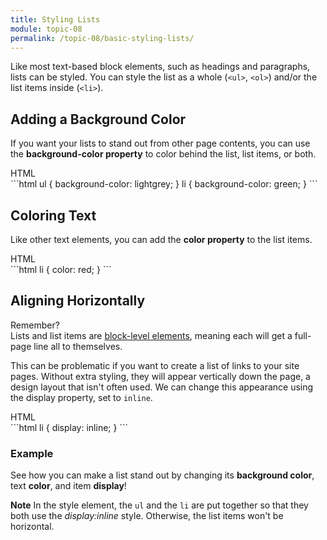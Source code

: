 ```yaml
---
title: Styling Lists
module: topic-08
permalink: /topic-08/basic-styling-lists/
---
```


<div class="divider-heading"></div>

Like most text-based block elements, such as headings and paragraphs, lists can be styled. You can style the list as a whole (`<ul>`, `<ol>`) and/or the list items inside (`<li>`).


## Adding a Background Color
If you want your lists to stand out from other page contents, you can use the **background-color property** to color behind the list, list items, or both.

<div class="code-heading">
  <span class="html">HTML</span>
</div>
```html
ul {
  background-color: lightgrey;
}
li {
  background-color: green;
}
```


## Coloring Text
Like other text elements, you can add the **color property** to the list items.

<div class="code-heading">
  <span class="html">HTML</span>
</div>
```html
li {
  color: red;
}
```


## Aligning Horizontally

<p><span class="remember-text">Remember?</span><br/>
Lists and list items are <a href="../../topic-05/extra-markup#block-level" target="_blank">block-level elements</a>, meaning each will get a full-page line all to themselves.</p>


This can be problematic if you want to create a list of links to your site pages. Without extra styling, they will appear vertically down the page, a design layout that isn't often used. We can change this appearance using the display property, set to `inline`.

 <div class="code-heading">
  <span class="html">HTML</span>
</div>
```html
 li {
   display: inline;
 }
 ```


 <div class="divider-pg"></div>


### Example
See how you can make a list stand out by changing its **background color**, text **color**, and item **display**!

**Note** In the style element, the `ul` and the `li` are put together so that they both use the _display:inline_ style.  Otherwise, the list items won't be horizontal.

<div class="external-embed">
  <p data-height="600" data-theme-id="30567" data-slug-hash="NWrqqVy" data-default-tab="html,result" data-user="retrog4m3r" data-pen-title="Basic HTML List Stying" class="codepen"></p>
</div>
